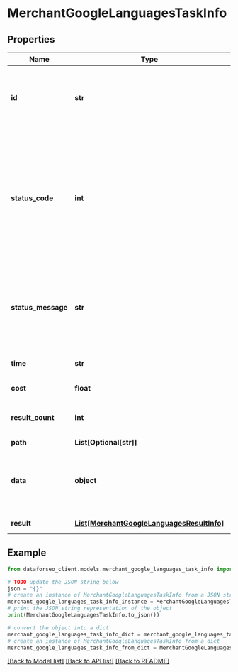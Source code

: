 # MerchantGoogleLanguagesTaskInfo


## Properties

Name | Type | Description | Notes
------------ | ------------- | ------------- | -------------
**id** | **str** | task identifier unique task identifier in our system in the UUID format | [optional] 
**status_code** | **int** | status code of the task generated by DataForSEO, can be within the following range: 10000-60000 you can find the full list of the response codes here | [optional] 
**status_message** | **str** | informational message of the task you can find the full list of general informational messages here | [optional] 
**time** | **str** | execution time, seconds | [optional] 
**cost** | **float** | total tasks cost, USD | [optional] 
**result_count** | **int** | number of elements in the result array | [optional] 
**path** | **List[Optional[str]]** | URL path | [optional] 
**data** | **object** | contains the same parameters that you specified in the POST request | [optional] 
**result** | [**List[MerchantGoogleLanguagesResultInfo]**](MerchantGoogleLanguagesResultInfo.md) | array of results | [optional] 

## Example

```python
from dataforseo_client.models.merchant_google_languages_task_info import MerchantGoogleLanguagesTaskInfo

# TODO update the JSON string below
json = "{}"
# create an instance of MerchantGoogleLanguagesTaskInfo from a JSON string
merchant_google_languages_task_info_instance = MerchantGoogleLanguagesTaskInfo.from_json(json)
# print the JSON string representation of the object
print(MerchantGoogleLanguagesTaskInfo.to_json())

# convert the object into a dict
merchant_google_languages_task_info_dict = merchant_google_languages_task_info_instance.to_dict()
# create an instance of MerchantGoogleLanguagesTaskInfo from a dict
merchant_google_languages_task_info_from_dict = MerchantGoogleLanguagesTaskInfo.from_dict(merchant_google_languages_task_info_dict)
```
[[Back to Model list]](../README.md#documentation-for-models) [[Back to API list]](../README.md#documentation-for-api-endpoints) [[Back to README]](../README.md)


